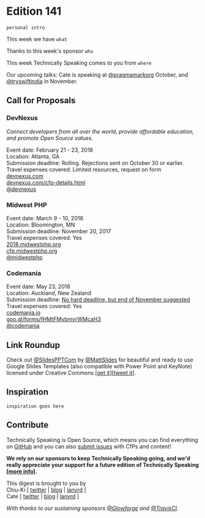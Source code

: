 # Edition 141

`personal intro`

This week we have `what`

Thanks to this week's sponsor `who`

This week Technically Speaking comes to you from `where`

Our upcoming talks: Cate is speaking at [@pragmamarkorg](http://twitter.com/pragmamarkorg) October, and [@tryswiftindia](http://twitter.com/tryswiftindia) in November.


## Call for Proposals

### DevNexus
*Connect developers from all over the world, provide affordable education, and promote Open Source values.*

Event date: February 21 - 23, 2018  
Location: Atlanta, GA  
Submission deadline: Rolling. Rejections sent on October 30 or earlier.  
Travel expenses covered: Limited resources, request on form  
[devnexus.com](https://devnexus.com/)  
[devnexus.com/cfp-details.html](http://devnexus.com/cfp-details.html)  
[@devnexus](https://twitter.com/devnexus)


### Midwest PHP

Event date: March 9 - 10, 2018  
Location: Bloomington, MN  
Submission deadline: November 20, 2017  
Travel expenses covered: Yes  
[2018.midwestphp.org](https://2018.midwestphp.org/)  
[cfp.midwestphp.org](https://cfp.midwestphp.org/)  
[@midwestphp](https://twitter.com/midwestphp)  


### Codemania

Event date: May 23, 2018  
Location: Auckland, New Zealand  
Submission deadline: [No hard deadline, but end of November suggested](https://twitter.com/nzben/status/915349515330248704)  
Travel expenses covered: Yes  
[codemania.io](http://codemania.io/)  
[goo.gl/forms/fHMtFMybmvrWMcaH3](https://goo.gl/forms/fHMtFMybmvrWMcaH3)  
[@codemania](https://twitter.com/codemania)


## Link Roundup

Check out [@SlidesPPTCom](https://twitter.com/SlidesPPTCom) by [@MattSlides](https://twitter.com/MattSlides) for beautiful and ready to use Google Slides Templates (also compatible with Power Point and KeyNote) licensed under Creative Commons [[get it](https://slidesppt.com)][[tweet it](https://twitter.com/home?status=SlidesPPT%20-%20Free%20Powerpoint%20templates%20%26%20Google%20Slides%20themes%20for%20presentations%20by%20%40MattSlides%20https%3A//slidesppt.com%20via%20%40techspeakdigest)].


## Inspiration

`inspiration goes here`  

## Contribute

Technically Speaking is Open Source, which means you can find everything on [GitHub](https://github.com/catehstn/technically-speaking/) and you can also [submit issues](https://github.com/catehstn/technically-speaking/issues/new) with CfPs and content!

**We rely on our sponsors to keep Technically Speaking going, and we'd really appreciate your support for a future edition of Technically Speaking [[more info](http://www.techspeak.email/sponsorship/)].**  


This digest is brought to you by  
Chiu-Ki [ [twitter](https://twitter.com/chiuki) | [blog](http://blog.sqisland.com/) | [lanyrd](http://lanyrd.com/profile/chiuki/) ]  
Cate [ [twitter](https://twitter.com/catehstn) | [blog](http://www.cate.blog/) | [lanyrd](http://lanyrd.com/profile/catehstn/) ]

*With thanks to our sustaining sponsors [@Glowforge](http://twitter.com/glowforge) and [@TravisCI](http://twitter.com/travisci).*
